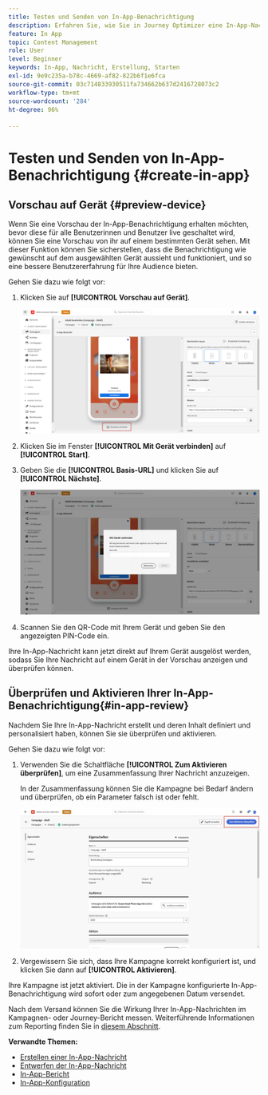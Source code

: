 ```yaml
---
title: Testen und Senden von In-App-Benachrichtigung
description: Erfahren Sie, wie Sie in Journey Optimizer eine In-App-Nachricht testen und senden
feature: In App
topic: Content Management
role: User
level: Beginner
keywords: In-App, Nachricht, Erstellung, Starten
exl-id: 9e9c235a-b78c-4669-af82-822b6f1e6fca
source-git-commit: 03c714833930511fa734662b637d2416728073c2
workflow-type: tm+mt
source-wordcount: '284'
ht-degree: 96%

---
```


# Testen und Senden von In-App-Benachrichtigung {#create-in-app}

## Vorschau auf Gerät {#preview-device}

Wenn Sie eine Vorschau der In-App-Benachrichtigung erhalten möchten, bevor diese für alle Benutzerinnen und Benutzer live geschaltet wird, können Sie eine Vorschau von ihr auf einem bestimmten Gerät sehen. Mit dieser Funktion können Sie sicherstellen, dass die Benachrichtigung wie gewünscht auf dem ausgewählten Gerät aussieht und funktioniert, und so eine bessere Benutzererfahrung für Ihre Audience bieten.

Gehen Sie dazu wie folgt vor:

1. Klicken Sie auf **[!UICONTROL Vorschau auf Gerät]**.

   ![](assets/in_app_create_6.png)

1. Klicken Sie im Fenster **[!UICONTROL Mit Gerät verbinden]** auf **[!UICONTROL Start]**.

1. Geben Sie die **[!UICONTROL Basis-URL]** und klicken Sie auf **[!UICONTROL Nächste]**.

   ![](assets/in_app_create_7.png)

1. Scannen Sie den QR-Code mit Ihrem Gerät und geben Sie den angezeigten PIN-Code ein.

Ihre In-App-Nachricht kann jetzt direkt auf Ihrem Gerät ausgelöst werden, sodass Sie Ihre Nachricht auf einem Gerät in der Vorschau anzeigen und überprüfen können.

## Überprüfen und Aktivieren Ihrer In-App-Benachrichtigung{#in-app-review}

Nachdem Sie Ihre In-App-Nachricht erstellt und deren Inhalt definiert und personalisiert haben, können Sie sie überprüfen und aktivieren.

Gehen Sie dazu wie folgt vor:

1. Verwenden Sie die Schaltfläche **[!UICONTROL Zum Aktivieren überprüfen]**, um eine Zusammenfassung Ihrer Nachricht anzuzeigen.

   In der Zusammenfassung können Sie die Kampagne bei Bedarf ändern und überprüfen, ob ein Parameter falsch ist oder fehlt.

   ![](assets/in_app_create_5.png)

1. Vergewissern Sie sich, dass Ihre Kampagne korrekt konfiguriert ist, und klicken Sie dann auf **[!UICONTROL Aktivieren]**.

Ihre Kampagne ist jetzt aktiviert. Die in der Kampagne konfigurierte In-App-Benachrichtigung wird sofort oder zum angegebenen Datum versendet.

Nach dem Versand können Sie die Wirkung Ihrer In-App-Nachrichten im Kampagnen- oder Journey-Bericht messen. Weiterführende Informationen zum Reporting finden Sie in [diesem Abschnitt](../reports/campaign-global-report.md#inapp-report).

**Verwandte Themen:**

* [Erstellen einer In-App-Nachricht](create-in-app.md)
* [Entwerfen der In-App-Nachricht](design-in-app.md)
* [In-App-Bericht](../reports/campaign-global-report.md#inapp-report)
* [In-App-Konfiguration](inapp-configuration.md)
